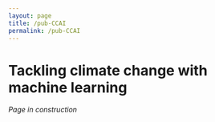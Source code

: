 ```yaml
---
layout: page
title: /pub-CCAI
permalink: /pub-CCAI
---
```


# Tackling climate change with machine learning

_Page in construction_